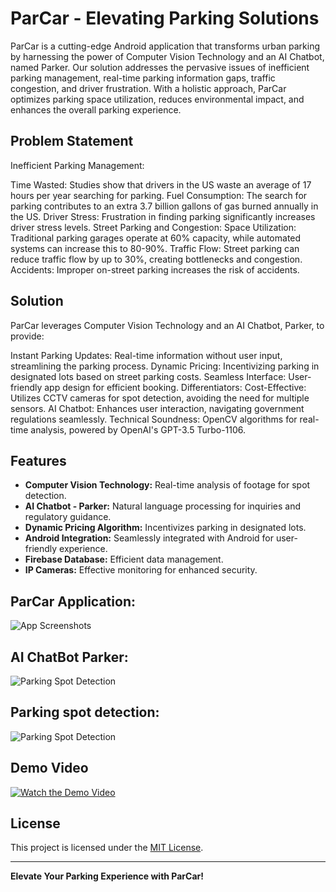 # ParCar - Elevating Parking Solutions

ParCar is a cutting-edge Android application that transforms urban parking by harnessing the power of Computer Vision Technology and an AI Chatbot, named Parker. Our solution addresses the pervasive issues of inefficient parking management, real-time parking information gaps, traffic congestion, and driver frustration. With a holistic approach, ParCar optimizes parking space utilization, reduces environmental impact, and enhances the overall parking experience.

## Problem Statement

Inefficient Parking Management:

Time Wasted: Studies show that drivers in the US waste an average of 17 hours per year searching for parking.
Fuel Consumption: The search for parking contributes to an extra 3.7 billion gallons of gas burned annually in the US.
Driver Stress: Frustration in finding parking significantly increases driver stress levels.
Street Parking and Congestion:
Space Utilization: Traditional parking garages operate at 60% capacity, while automated systems can increase this to 80-90%.
Traffic Flow: Street parking can reduce traffic flow by up to 30%, creating bottlenecks and congestion.
Accidents: Improper on-street parking increases the risk of accidents.

## Solution

ParCar leverages Computer Vision Technology and an AI Chatbot, Parker, to provide:

Instant Parking Updates: Real-time information without user input, streamlining the parking process.
Dynamic Pricing: Incentivizing parking in designated lots based on street parking costs.
Seamless Interface: User-friendly app design for efficient booking.
Differentiators:
Cost-Effective: Utilizes CCTV cameras for spot detection, avoiding the need for multiple sensors.
AI Chatbot: Enhances user interaction, navigating government regulations seamlessly.
Technical Soundness: OpenCV algorithms for real-time analysis, powered by OpenAI's GPT-3.5 Turbo-1106.

## Features

- **Computer Vision Technology:** Real-time analysis of footage for spot detection.
- **AI Chatbot - Parker:** Natural language processing for inquiries and regulatory guidance.
- **Dynamic Pricing Algorithm:** Incentivizes parking in designated lots.
- **Android Integration:** Seamlessly integrated with Android for user-friendly experience.
- **Firebase Database:** Efficient data management.
- **IP Cameras:** Effective monitoring for enhanced security.

## ParCar Application:

![App Screenshots](https://i.ibb.co/MGDJ7Kt/file-2024-01-26-16-39-40.png)

## AI ChatBot Parker:

![Parking Spot Detection](https://i.ibb.co/n6q31FQ/file-2024-01-26-16-54-45.png)

## Parking spot detection:

![Parking Spot Detection](https://i.ibb.co/SmYm2mG/file-2024-01-26-17-13-33.png)

## Demo Video

[![Watch the Demo Video](https://i.ibb.co/zVnVkTv/file-2024-01-24-21-15-19.png)](https://youtu.be/ySXqzc_x35M)


## License

This project is licensed under the [MIT License](LICENSE).

---

**Elevate Your Parking Experience with ParCar!**

